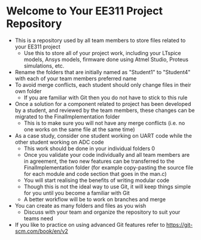 # Welcome to Your EE311 Project Repository

- This is a repository used by all team members to store files related to your EE311 project
  - Use this to store all of your project work, including your LTspice models, Ansys models, firmware done using Atmel Studio, Proteus simulations, etc. 
- Rename the folders that are initially named as "Student1" to "Student4" with each of your team members preferred name
- To avoid merge conflicts, each student should only change files in their own folder
  - If you are familiar with Git then you do not have to stick to this rule 
- Once a solution for a component related to project has been developed by a student, and reviewed by the team members, these changes can be migrated to the FinalImplementation folder
  - This is to make sure you will not have any merge conflicts (i.e. no one works on the same file at the same time) 
- As a case study, consider one student working on UART code while the other student working on ADC code
  - This work should be done in your individual folders 0
  - Once you validate your code individually and all team members are in agreement, the two new features can be transferred to the FinalImplementation folder (for example copy-pasting the source file for each module and code section that goes in the man.c)
  - You will start realising the benefits of writing modular code
  - Though this is not the ideal way to use Git, it will keep things simple for you until you become a familiar with Git 
  - A better workflow will be to work on branches and merge 
- You can create as many folders and files as you wish
  - Discuss with your team and organize the repository to suit your teams need
- If you like to practice on using advanced Git features refer to https://git-scm.com/book/en/v2  
